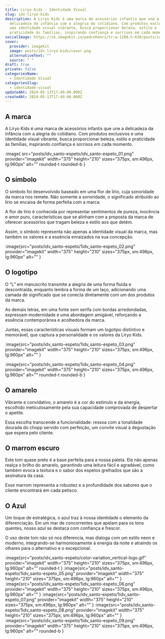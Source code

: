 ```yaml
---
title: Liryo Kids - Identidade Visual
slug: idv-liryo-kids
description: A Liryo Kids é uma marca de acessórios infantis que une a
  delicadeza da infância com a alegria do cotidiano. Com produtos exclusivos e
  uma identidade visual vibrante, busca proporcionar beleza, estilo e
  praticidade às famílias, inspirando confiança e sorrisos em cada momento.
socialImage: https://ik.imagekit.io/pedrohenri/tr:w-1200,h-630/posts/idv_liryo-kids/social-image.png
cover:
  provider: imagekit
  image: posts/idv_liryo-kids/cover.png
  alternativeText: ""
  source: " "
draft: true
private: false
categoriesName:
  - Identidade Visual
categoriesSlug:
  - identidade-visual
updatedAt: 2024-05-13T17:49:00.000Z
createdAt: 2024-05-13T17:49:00.000Z
---
```

## A marca

A Liryo Kids é uma marca de acessórios infantis que une a delicadeza da infância com a alegria do cotidiano. Com produtos exclusivos e uma identidade visual vibrante, busca proporcionar beleza, estilo e praticidade às famílias, inspirando confiança e sorrisos em cada momento.

:image{ src="posts/idv_santo-espeto/idv_santo-espeto_01.png" provider="imagekit" width="375" height="210" sizes="375px, sm:496px, lg:960px" alt="" rounded-t rounded-b }

## O símbolo

O símbolo foi desenvolvido baseado em uma flor de lírio, cuja sonoridade da marca nos remete. Não somente a sonoridade, o significado atribuído ao lírio se encaixa de forma perfeita com a marca.

A flor de lírio é conhecida por representar sentimentos de pureza, inocência e amor puro, características que se alinham com a proposta da marca de oferecer acessórios que tragam beleza e estilo aos que detém.

Assim, o símbolo representa não apenas a identidade visual da marca, mas também os valores e a essência enraizados na sua concepção.

:image{src="posts/idv_santo-espeto/1idv_santo-espeto_02.png" provider="imagekit" width="375" height="210" sizes="375px, sm:496px, lg:960px" alt="" }

## O logotipo

O “L” em manuscrito transmite a alegria de uma forma fluida e descontraída, enquanto lembra a forma de um laço, adicionando uma camada de significado que se conecta diretamente com um dos produtos da marca.

As demais letras, em uma fonte sem serifa com bordas arredondadas, expressam modernidade e uma abordagem amigável, reforçando a essência contemporânea e acolhedora da marca.

Juntas, essas características visuais formam um logotipo distintivo e memorável, que captura a personalidade e os valores da Liryo Kids.

:image{src="posts/idv_santo-espeto/1idv_santo-espeto_03.png" provider="imagekit" width="375" height="210" sizes="375px, sm:496px, lg:960px" alt="" }

:image{src="posts/idv_santo-espeto/1idv_santo-espeto_04.png" provider="imagekit" width="375" height="210" sizes="375px, sm:496px, lg:960px" alt="" rounded-t rounded-b }

## O amarelo

Vibrante e convidativo, o amarelo é a cor do estímulo e da energia, escolhido meticulosamente pela sua capacidade comprovada de despertar o apetite.

Essa escolha transcende a funcionalidade: ressoa com a tonalidade dourada do chopp servido com perfeição, um convite visual à degustação que
espera pelo cliente.

## O marrom escuro

Este tom quase preto é a base perfeita para a nossa paleta. Ele não apenas realça o brilho do amarelo, garantindo uma leitura fácil e agradável, como também evoca a textura e o sabor dos espetos grelhados que são a assinatura da casa.

Esse marrom representa a robustez e a profundidade dos sabores que o cliente encontrará em cada petisco.

## O Azul

Um toque de estratégica, o azul traz à nossa identidade o elemento da diferenciação. Em um mar de concorrentes que apelam para os tons quentes, nosso azul se destaca com confiança e frescor. 

O uso deste tom não só nos diferencia, mas dialoga com um estilo neon e moderno, integrando-se harmoniosamente à energia da noite e atraindo os olhares para o alternativo e o excepcional.

:image{src="posts/idv_santo-espeto/color-variation_vertical-logo.gif" provider="imagekit" width="375" height="210" sizes="375px, sm:496px, lg:960px" alt="" rounded-t }
:image{src="posts/idv_santo-espeto/1idv_santo-espeto_05.png" provider="imagekit" width="375" height="210" sizes="375px, sm:496px, lg:960px" alt="" }
:image{src="posts/idv_santo-espeto/1idv_santo-espeto_06.png" provider="imagekit" width="375" height="210" sizes="375px, sm:496px, lg:960px" alt="" }
:image{src="posts/idv_santo-espeto/1idv_santo-espeto_07.png" provider="imagekit" width="375" height="210" sizes="375px, sm:496px, lg:960px" alt="" }
:image{src="posts/idv_santo-espeto/1idv_santo-espeto_08.png" provider="imagekit" width="375" height="210" sizes="375px, sm:496px, lg:960px" alt="" }
:image{src="posts/idv_santo-espeto/1idv_santo-espeto_09.png" provider="imagekit" width="375" height="210" sizes="375px, sm:496px, lg:960px" alt="" rounded-b }
